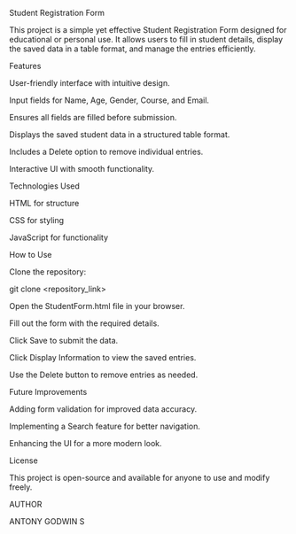 Student Registration Form

This project is a simple yet effective Student Registration Form designed for educational or personal use. It allows users to fill in student details, display the saved data in a table format, and manage the entries efficiently.

Features

User-friendly interface with intuitive design.

Input fields for Name, Age, Gender, Course, and Email.

Ensures all fields are filled before submission.

Displays the saved student data in a structured table format.

Includes a Delete option to remove individual entries.

Interactive UI with smooth functionality.

Technologies Used

HTML for structure

CSS for styling

JavaScript for functionality

How to Use

Clone the repository:

git clone <repository_link>

Open the StudentForm.html file in your browser.

Fill out the form with the required details.

Click Save to submit the data.

Click Display Information to view the saved entries.

Use the Delete button to remove entries as needed.

Future Improvements

Adding form validation for improved data accuracy.

Implementing a Search feature for better navigation.

Enhancing the UI for a more modern look.

License

This project is open-source and available for anyone to use and modify freely.

AUTHOR

ANTONY GODWIN S
